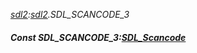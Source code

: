 _[sdl2](../../modules/sdl2/sdl2-module.md):[sdl2](../../modules/sdl2/sdl2-module.md).SDL\_SCANCODE\_3_
##### Const SDL\_SCANCODE\_3:[SDL_Scancode](../../modules/sdl2/sdl2-sdl_scancode.md)
